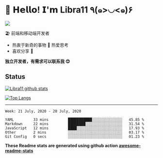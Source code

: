 # 🥳 𝗛𝗲𝗹𝗹𝗼! 𝗜'𝗺 Libra11 ٩(๑>◡<๑)۶

[![](https://img.shields.io/badge/-@Libra11-%23181717?style=flat-square&logo=github)](https://github.com/Libra11)

🏖 前端和移动端开发者

- 热衷于新奇的事物 🤩 热爱思考
- 喜欢分享 🧐

**独立开发者，有需求可以联系我 😊**

## Status

[![Libra11 github stats](https://github-readme-stats.vercel.app/api?username=Libra11&count_private=true&show_icons=true&theme=radical)](https://github.com/Libra11)

[![Top Langs](https://github-readme-stats.vercel.app/api/top-langs/?username=Libra11&theme=radical)](https://github.com/Libra11)

---

<!--START_SECTION:waka-->
```text
Week: 21 July, 2020 - 28 July, 2020

YAML         33 mins         ███████████░░░░░░░░░░░░░░   45.85 % 
Markdown     22 mins         ████████░░░░░░░░░░░░░░░░░   31.54 % 
JavaScript   12 mins         ████░░░░░░░░░░░░░░░░░░░░░   17.93 % 
Other        2 mins          ░░░░░░░░░░░░░░░░░░░░░░░░░   03.17 % 
Git Config   0 secs          ░░░░░░░░░░░░░░░░░░░░░░░░░   01.23 %
```
<!--END_SECTION:waka-->

**These Readme stats are generated using github action [awesome-readme-stats](https://github.com/anmol098/waka-readme-stats)**

